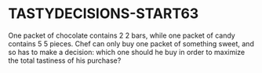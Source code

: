# TASTYDECISIONS-START63
One packet of chocolate contains  2 2 bars, while one packet of candy contains  5 5 pieces.  Chef can only buy one packet of something sweet, and so has to make a decision: which one should he buy in order to maximize the total tastiness of his purchase?  
